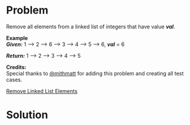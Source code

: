 
# Problem

Remove all elements from a linked list of integers that have value **_val_**.

**Example**  
_**Given:**_ 1 --> 2 --> 6 --> 3 --> 4 --> 5 --> 6, **_val_** = 6

_**Return:**_ 1 --> 2 --> 3 --> 4 --> 5

**Credits:**  
Special thanks to [@mithmatt](https://leetcode.com/discuss/user/mithmatt) for
adding this problem and creating all test cases.



[Remove Linked List Elements](https://leetcode.com/problems/remove-linked-list-elements)

# Solution



